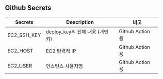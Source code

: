 ## Github Secrets

| Secrets | Description | 비고 |
|---|---|---|
| EC2_SSH_KEY | deploy_key의 전체 내용 (개인키) | Github Action 용 |
| EC2_HOST | EC2 탄력적 IP | Github Action 용 |
| EC2_USER | 인스턴스 사용자명 | Github Action 용 |
